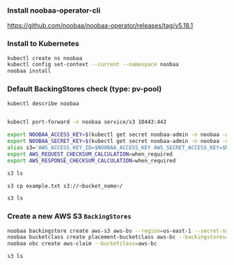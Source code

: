 ### Install noobaa-operator-cli

https://github.com/noobaa/noobaa-operator/releases/tag/v5.18.1

### Install to Kubernetes

```bash
kubectl create ns noobaa
kubectl config set-context --current --namespace noobaa
noobaa install
```

### Default BackingStores check (type: pv-pool)

```bash
kubectl describe noobaa


kubectl port-forward -n noobaa service/s3 10443:443

export NOOBAA_ACCESS_KEY=$(kubectl get secret noobaa-admin -n noobaa -o json | jq -r '.data.AWS_ACCESS_KEY_ID|@base64d')
export NOOBAA_SECRET_KEY=$(kubectl get secret noobaa-admin -n noobaa -o json | jq -r '.data.AWS_SECRET_ACCESS_KEY|@base64d')
alias s3='AWS_ACCESS_KEY_ID=$NOOBAA_ACCESS_KEY AWS_SECRET_ACCESS_KEY=$NOOBAA_SECRET_KEY aws --endpoint https://localhost:10443 --no-verify-ssl s3'
export AWS_REQUEST_CHECKSUM_CALCULATION=when_required
export AWS_RESPONSE_CHECKSUM_CALCULATION=when_required

s3 ls 

s3 cp example.txt s3://<bucket_name>/

s3 ls
```

### Create a new AWS S3 `BackingStores`

```bash
noobaa backingstore create aws-s3 aws-bs --region=us-east-1 --secret-name aws-s3-secret --target-bucket noobaa
noobaa bucketclass create placement-bucketclass aws-bc --backingstores=aws-bs
noobaa obc create aws-claim --bucketclass=aws-bc

s3 ls
```



